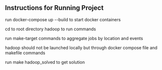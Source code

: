 ## Instructions for Running Project ##

run docker-compose up --build to start docker containers

cd to root directory hadoop to run commands

run make-target commands to aggregate jobs by location and events 

hadoop should not be launched locally but through docker compose file and makefile commands

run make hadoop_solved to get solution
